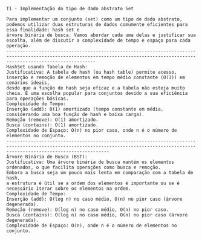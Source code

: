     T1 - Implementação do tipo de dado abstrato Set

    Para implementar um conjunto (set) como um tipo de dado abstrato, podemos utilizar duas estruturas de dados comumente eficientes para essa finalidade: hash set e 
    árvore binária de busca. Vamos abordar cada uma delas e justificar sua escolha, além de discutir a complexidade de tempo e espaço para cada operação.
    -----------------------------------------------------------------------------------------------------------------------------------------------------------------------------
    HashSet usando Tabela de Hash:
    Justificativa: A tabela de hash (ou hash table) permite acesso, inserção e remoção de elementos em tempo médio constante (O(1)) em cenários ideais, 
    desde que a função de hash seja eficaz e a tabela não esteja muito cheia. É uma escolha popular para conjuntos devido a sua eficiência para operações básicas.
    Complexidade de Tempo:
    Inserção (add): O(1) amortizado (tempo constante em média, considerando uma boa função de hash e baixa carga).
    Remoção (remove): O(1) amortizado.
    Busca (contains): O(1) amortizado.
    Complexidade de Espaço: O(n) no pior caso, onde n é o número de elementos no conjunto.
    ----------------------------------------------------------------------------------------------------------------------------------------------------------------------------------
    Árvore Binária de Busca (BST):
    Justificativa: Uma árvore binária de busca mantém os elementos ordenados, o que facilita operações como busca e remoção. 
    Embora a busca seja um pouco mais lenta em comparação com a tabela de hash, 
    a estrutura é útil se a ordem dos elementos é importante ou se é necessário iterar sobre os elementos na ordem.
    Complexidade de Tempo:
    Inserção (add): O(log n) no caso médio, O(n) no pior caso (árvore degenerada).
    Remoção (remove): O(log n) no caso médio, O(n) no pior caso.
    Busca (contains): O(log n) no caso médio, O(n) no pior caso (árvore degenerada).
    Complexidade de Espaço: O(n), onde n é o número de elementos no conjunto.

